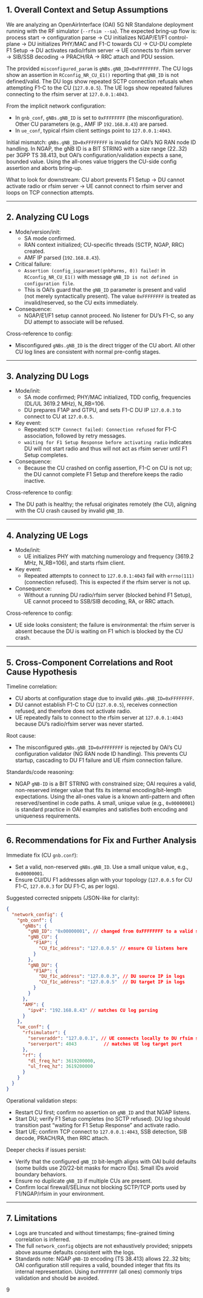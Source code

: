 ## 1. Overall Context and Setup Assumptions

We are analyzing an OpenAirInterface (OAI) 5G NR Standalone deployment running with the RF simulator (`--rfsim --sa`). The expected bring-up flow is: process start → configuration parse → CU initializes NGAP/E1/F1 control-plane → DU initializes PHY/MAC and F1-C towards CU → CU-DU complete F1 Setup → DU activates radio/rfsim server → UE connects to rfsim server → SIB/SSB decoding → PRACH/RA → RRC attach and PDU session.

The provided `misconfigured_param` is `gNBs.gNB_ID=0xFFFFFFFF`. The CU logs show an assertion in `RCconfig_NR_CU_E1()` reporting that `gNB_ID` is not defined/valid. The DU logs show repeated SCTP connection refusals when attempting F1-C to the CU (`127.0.0.5`). The UE logs show repeated failures connecting to the rfsim server at `127.0.0.1:4043`.

From the implicit network configuration:
- In `gnb_conf`, `gNBs.gNB_ID` is set to `0xFFFFFFFF` (the misconfiguration). Other CU parameters (e.g., AMF IP `192.168.8.43`) are parsed.
- In `ue_conf`, typical rfsim client settings point to `127.0.0.1:4043`.

Initial mismatch: `gNBs.gNB_ID=0xFFFFFFFF` is invalid for OAI’s NG RAN node ID handling. In NGAP, the gNB ID is a BIT STRING with a size range (22..32) per 3GPP TS 38.413, but OAI’s configuration/validation expects a sane, bounded value. Using the all-ones value triggers the CU-side config assertion and aborts bring-up.

What to look for downstream: CU abort prevents F1 Setup → DU cannot activate radio or rfsim server → UE cannot connect to rfsim server and loops on TCP connection attempts.

---

## 2. Analyzing CU Logs

- Mode/version/init:
  - SA mode confirmed.
  - RAN context initialized; CU-specific threads (SCTP, NGAP, RRC) created.
  - AMF IP parsed (`192.168.8.43`).
- Critical failure:
  - `Assertion (config_isparamset(gnbParms, 0)) failed!` in `RCconfig_NR_CU_E1()` with message `gNB_ID is not defined in configuration file`.
  - This is OAI’s guard that the `gNB_ID` parameter is present and valid (not merely syntactically present). The value `0xFFFFFFFF` is treated as invalid/reserved, so the CU exits immediately.
- Consequence:
  - NGAP/E1/F1 setup cannot proceed. No listener for DU’s F1-C, so any DU attempt to associate will be refused.

Cross-reference to config:
- Misconfigured `gNBs.gNB_ID` is the direct trigger of the CU abort. All other CU log lines are consistent with normal pre-config stages.

---

## 3. Analyzing DU Logs

- Mode/init:
  - SA mode confirmed; PHY/MAC initialized, TDD config, frequencies (DL/UL 3619.2 MHz), N_RB=106.
  - DU prepares F1AP and GTPU, and sets F1-C DU IP `127.0.0.3` to connect to CU at `127.0.0.5`.
- Key event:
  - Repeated `SCTP Connect failed: Connection refused` for F1-C association, followed by retry messages.
  - `waiting for F1 Setup Response before activating radio` indicates DU will not start radio and thus will not act as rfsim server until F1 Setup completes.
- Consequence:
  - Because the CU crashed on config assertion, F1-C on CU is not up; the DU cannot complete F1 Setup and therefore keeps the radio inactive.

Cross-reference to config:
- The DU path is healthy; the refusal originates remotely (the CU), aligning with the CU crash caused by invalid `gNB_ID`.

---

## 4. Analyzing UE Logs

- Mode/init:
  - UE initializes PHY with matching numerology and frequency (3619.2 MHz, N_RB=106), and starts rfsim client.
- Key event:
  - Repeated attempts to connect to `127.0.0.1:4043` fail with `errno(111)` (connection refused). This is expected if the rfsim server is not up.
- Consequence:
  - Without a running DU radio/rfsim server (blocked behind F1 Setup), UE cannot proceed to SSB/SIB decoding, RA, or RRC attach.

Cross-reference to config:
- UE side looks consistent; the failure is environmental: the rfsim server is absent because the DU is waiting on F1 which is blocked by the CU crash.

---

## 5. Cross-Component Correlations and Root Cause Hypothesis

Timeline correlation:
- CU aborts at configuration stage due to invalid `gNBs.gNB_ID=0xFFFFFFFF`.
- DU cannot establish F1-C to CU (`127.0.0.5`), receives connection refused, and therefore does not activate radio.
- UE repeatedly fails to connect to the rfsim server at `127.0.0.1:4043` because DU’s radio/rfsim server was never started.

Root cause:
- The misconfigured `gNBs.gNB_ID=0xFFFFFFFF` is rejected by OAI’s CU configuration validator (NG RAN node ID handling). This prevents CU startup, cascading to DU F1 failure and UE rfsim connection failure.

Standards/code reasoning:
- NGAP `gNB-ID` is a BIT STRING with constrained size; OAI requires a valid, non-reserved integer value that fits its internal encoding/bit-length expectations. Using the all-ones value is a known anti-pattern and often reserved/sentinel in code paths. A small, unique value (e.g., `0x00000001`) is standard practice in OAI examples and satisfies both encoding and uniqueness requirements.

---

## 6. Recommendations for Fix and Further Analysis

Immediate fix (CU `gnb.conf`):
- Set a valid, non-reserved `gNBs.gNB_ID`. Use a small unique value, e.g., `0x00000001`.
- Ensure CU/DU F1 addresses align with your topology (`127.0.0.5` for CU F1-C, `127.0.0.3` for DU F1-C, as per logs).

Suggested corrected snippets (JSON-like for clarity):

```json
{
  "network_config": {
    "gnb_conf": {
      "gNBs": {
        "gNB_ID": "0x00000001", // changed from 0xFFFFFFFF to a valid small ID
        "gNB_CU": {
          "F1AP": {
            "CU_f1c_address": "127.0.0.5" // ensure CU listens here
          }
        },
        "gNB_DU": {
          "F1AP": {
            "DU_f1c_address": "127.0.0.3", // DU source IP in logs
            "CU_f1c_address": "127.0.0.5"  // DU target IP in logs
          }
        }
      },
      "AMF": {
        "ipv4": "192.168.8.43" // matches CU log parsing
      }
    },
    "ue_conf": {
      "rfsimulator": {
        "serveraddr": "127.0.0.1", // UE connects locally to DU rfsim server
        "serverport": 4043          // matches UE log target port
      },
      "rf": {
        "dl_freq_hz": 3619200000,
        "ul_freq_hz": 3619200000
      }
    }
  }
}
```

Operational validation steps:
- Restart CU first; confirm no assertion on `gNB_ID` and that NGAP listens.
- Start DU; verify F1 Setup completes (no SCTP refused). DU log should transition past “waiting for F1 Setup Response” and activate radio.
- Start UE; confirm TCP connect to `127.0.0.1:4043`, SSB detection, SIB decode, PRACH/RA, then RRC attach.

Deeper checks if issues persist:
- Verify that the configured `gNB_ID` bit-length aligns with OAI build defaults (some builds use 20/22-bit masks for macro IDs). Small IDs avoid boundary behaviors.
- Ensure no duplicate `gNB_ID` if multiple CUs are present.
- Confirm local firewall/SELinux not blocking SCTP/TCP ports used by F1/NGAP/rfsim in your environment.

---

## 7. Limitations

- Logs are truncated and without timestamps; fine-grained timing correlation is inferred.
- The full `network_config` objects are not exhaustively provided; snippets above assume defaults consistent with the logs.
- Standards note: NGAP `gNB-ID` encoding (TS 38.413) allows 22..32 bits; OAI configuration still requires a valid, bounded integer that fits its internal representation. Using `0xFFFFFFFF` (all ones) commonly trips validation and should be avoided.

9